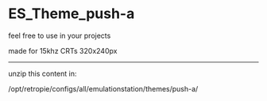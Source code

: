 # ES_Theme_push-a

feel free to use in your projects

made for 15khz CRTs 320x240px

- - - - - - - - - - - - - - - - - -

unzip this content in:

/opt/retropie/configs/all/emulationstation/themes/push-a/   
